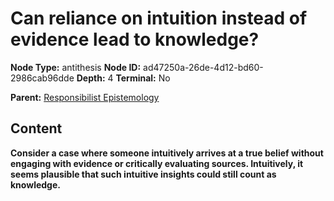 # Can reliance on intuition instead of evidence lead to knowledge?

**Node Type:** antithesis
**Node ID:** ad47250a-26de-4d12-bd60-2986cab96dde
**Depth:** 4
**Terminal:** No

**Parent:** [Responsibilist Epistemology](responsibilist-epistemology-synthesis-69752ad8-5d3c-409a-957c-e718f4ec264b.md)

## Content

**Consider a case where someone intuitively arrives at a true belief without engaging with evidence or critically evaluating sources. Intuitively, it seems plausible that such intuitive insights could still count as knowledge.**
